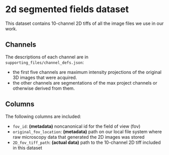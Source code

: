 # 2d segmented fields dataset

This dataset contains 10-channel 2D tiffs of all the image files we use in our work.

## Channels

The descriptions of each channel are in `supporting_files/channel_defs.json`:

 - the first five channels are maximum intensity projections of the original 3D images that were acquired.
 - the other channels are segmentations of the max project channels or otherwise derived from them.

## Columns

The following columns are included:

 - `fov_id`: **(metadata)** noncanonical id for the field of view (fov)
 - `original_fov_location`: **(metadata)** path on our local file system where raw microscopy data that generated the 2D images was stored
 - `2D_fov_tiff_path`: **(actual data)** path to the 10-channel 2D tiff included in this dataset
